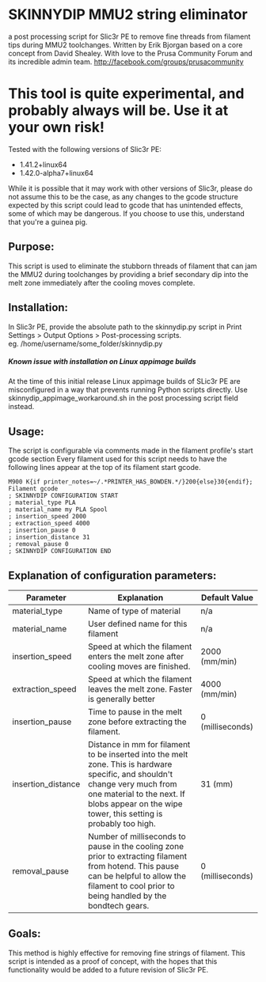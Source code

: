# SKINNYDIP MMU2 string eliminator
a post processing script for Slic3r PE to remove fine threads from filament tips during MMU2 toolchanges.
Written by Erik Bjorgan based on a core concept from David Shealey.
With love to the Prusa Community Forum and its incredible admin team.
http://facebook.com/groups/prusacommunity

# This tool is quite experimental, and probably always will be.  Use it at your own risk! 
Tested with the following versions of Slic3r PE:
* 1.41.2+linux64
* 1.42.0-alpha7+linux64

While it is possible that it may work with other versions of Slic3r, please do not assume this to be the case, as any changes to the gcode structure expected by this script could lead to gcode that has unintended effects, some of which may be dangerous.   If you choose to use this, understand that you're a guinea pig. 

## Purpose:
This script is used to eliminate the stubborn threads of filament that
can jam the MMU2 during toolchanges  by providing a brief secondary dip
into the melt zone immediately after the cooling moves complete.   

## Installation:
In Slic3r PE, provide the absolute path to the skinnydip.py script in Print Settings > Output Options > Post-processing scripts.   
eg.  /home/username/some_folder/skinnydip.py 
##### Known issue with installation on Linux appimage builds
At the time of this initial release Linux appimage builds of SLic3r PE are misconfigured in a way that prevents running Python scripts directly.  Use skinnydip_appimage_workaround.sh in the post processing script field instead.

## Usage:
The script is configurable via comments made in the filament profile's start gcode section 
Every filament used for this script needs to have the following lines appear at the top of its filament start gcode.

```
M900 K{if printer_notes=~/.*PRINTER_HAS_BOWDEN.*/}200{else}30{endif}; Filament gcode
; SKINNYDIP CONFIGURATION START
; material_type PLA
; material_name my PLA Spool
; insertion_speed 2000 
; extraction_speed 4000
; insertion_pause 0 
; insertion_distance 31 
; removal_pause 0
; SKINNYDIP CONFIGURATION END
```

## Explanation of configuration parameters:
|Parameter          |Explanation                                              |Default Value |
|--------------------|----------------------------------------------------------|---------------|
material_type     | Name of type of material                                    | n/a
material_name     | User defined name for this filament                         | n/a
insertion_speed   | Speed at which the filament enters the melt zone after cooling moves are finished. | 2000 (mm/min)
extraction_speed  | Speed at which the filament leaves the melt zone.  Faster is generally better | 4000 (mm/min)           
insertion_pause   | Time to pause in the melt zone before extracting the filament.| 0 (milliseconds) |
insertion_distance| Distance in mm for filament to be inserted into the melt zone.  This is hardware specific, and shouldn't change very much from one material to the next.  If blobs appear on the wipe tower, this setting is probably too high. | 31 (mm)                       
removal_pause     | Number of milliseconds to pause in the cooling zone prior to extracting filament from hotend.  This pause can be helpful to allow the filament to cool prior to being handled by the bondtech gears. |  0 (milliseconds)   
                  
## Goals:
This method is highly effective for removing fine strings of filament.
This script is intended as a proof of concept, with the hopes that this
functionality would be added to a future revision of Slic3r PE.





